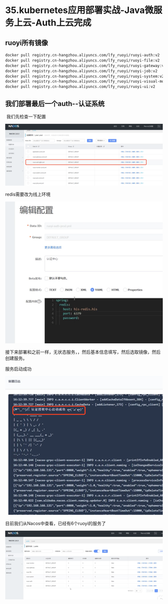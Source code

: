 # 35.kubernetes应用部署实战-Java微服务上云-Auth上云完成

## ruoyi所有镜像

```bash
docker pull registry.cn-hangzhou.aliyuncs.com/lfy_ruoyi/ruoyi-auth:v2
docker pull registry.cn-hangzhou.aliyuncs.com/lfy_ruoyi/ruoyi-file:v2
docker pull registry.cn-hangzhou.aliyuncs.com/lfy_ruoyi/ruoyi-gateway:v2
docker pull registry.cn-hangzhou.aliyuncs.com/lfy_ruoyi/ruoyi-job:v2
docker pull registry.cn-hangzhou.aliyuncs.com/lfy_ruoyi/ruoyi-system:v2
docker pull registry.cn-hangzhou.aliyuncs.com/lfy_ruoyi/ruoyi-visual-monitor:v2
docker pull registry.cn-hangzhou.aliyuncs.com/lfy_ruoyi/ruoyi-ui:v2
```



## 我们部署最后一个auth--认证系统



​	我们先检查一下配置

![image-20220623235131070](../../.vuepress/public/images/image-20220623235131070.png)



redis需要改为线上环境

![image-20220623235223240](../../.vuepress/public/images/image-20220623235223240.png)



​	接下来部署和之前一样，无状态服务，，然后基本信息填写，然后选取镜像，然后创建服务。



服务启动成功

![image-20220623235434684](../../.vuepress/public/images/image-20220623235434684.png)



目前我们从Nacos中查看，已经有6个ruoyi的服务了

![image-20220623235522177](../../.vuepress/public/images/image-20220623235522177.png)



